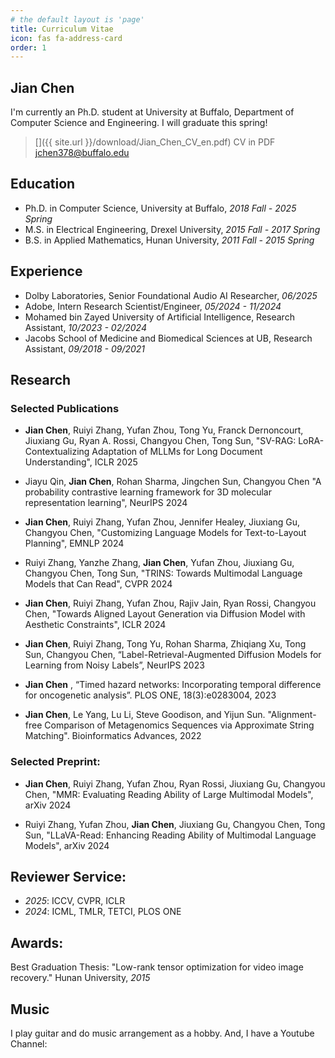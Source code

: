 ```yaml
---
# the default layout is 'page'
title: Curriculum Vitae
icon: fas fa-address-card
order: 1
---
```

<!-- Include Font Awesome -->
<link rel="stylesheet" href="https://cdnjs.cloudflare.com/ajax/libs/font-awesome/6.0.0/css/all.min.css">

## Jian Chen
I'm currently an Ph.D. student at University at Buffalo, Department of Computer Science and Engineering. I will graduate this spring!<br /> 
>  [<i class="fas fa-address-card"></i>]({{ site.url }}/download/Jian_Chen_CV_en.pdf) CV in PDF <br /> 
> [<i class="fas fa-envelope"></i>](mailto:jchen378@buffalo.edu) jchen378@buffalo.edu

## Education
- Ph.D. in Computer Science, University at Buffalo, *2018 Fall - 2025 Spring* 
- M.S. in Electrical Engineering, Drexel University, *2015 Fall - 2017 Spring*
- B.S. in Applied Mathematics, Hunan University, *2011 Fall - 2015 Spring*


## Experience [<i class="fab fa-linkedin"></i>](https://www.linkedin.com/in/jian-chen-1a0b9a11b/)
- Dolby Laboratories, Senior Foundational Audio AI Researcher, *06/2025*
- Adobe, Intern Research Scientist/Engineer, *05/2024 - 11/2024*
- Mohamed bin Zayed University of Artificial Intelligence, Research Assistant, *10/2023 - 02/2024*
- Jacobs School of Medicine and Biomedical Sciences at UB, Research Assistant, *09/2018 - 09/2021*

## Research [<i class="fas fa-user-graduate"></i>](https://scholar.google.com/citations?user=uBGjz-EAAAAJ&hl=en&oi=ao)
### Selected Publications 

- **Jian Chen**, Ruiyi Zhang, Yufan Zhou, Tong Yu, Franck Dernoncourt, Jiuxiang Gu, Ryan A. Rossi, Changyou Chen, Tong Sun, "SV-RAG: LoRA-Contextualizing Adaptation of MLLMs for Long Document Understanding", ICLR 2025

- Jiayu Qin, **Jian Chen**, Rohan Sharma, Jingchen Sun, Changyou Chen "A probability contrastive learning framework for 3D molecular representation learning", NeurIPS 2024

- **Jian Chen**, Ruiyi Zhang, Yufan Zhou, Jennifer Healey, Jiuxiang Gu, Changyou Chen, "Customizing Language Models for Text-to-Layout Planning", EMNLP 2024

- Ruiyi Zhang, Yanzhe Zhang, **Jian Chen**, Yufan Zhou, Jiuxiang Gu, Changyou Chen, Tong Sun, "TRINS: Towards Multimodal Language Models that Can Read", CVPR 2024

- **Jian Chen**, Ruiyi Zhang, Yufan Zhou, Rajiv Jain, Ryan Rossi, Changyou Chen, "Towards Aligned Layout Generation via Diffusion Model with Aesthetic Constraints", ICLR 2024

- **Jian Chen**, Ruiyi Zhang, Tong Yu, Rohan Sharma, Zhiqiang Xu, Tong Sun, Changyou Chen, “Label-Retrieval-Augmented Diffusion Models for Learning from Noisy Labels”, NeurIPS 2023

- **Jian Chen** , “Timed hazard networks: Incorporating temporal difference for oncogenetic analysis”. PLOS ONE, 18(3):e0283004, 2023

- **Jian Chen**, Le Yang, Lu Li, Steve Goodison, and Yijun Sun. "Alignment-free Comparison of Metagenomics Sequences via Approximate String Matching". Bioinformatics Advances, 2022


### Selected Preprint:

- **Jian Chen**, Ruiyi Zhang, Yufan Zhou, Ryan Rossi, Jiuxiang Gu, Changyou Chen, "MMR: Evaluating Reading Ability of Large Multimodal Models", arXiv 2024

- Ruiyi Zhang, Yufan Zhou, **Jian Chen**, Jiuxiang Gu, Changyou Chen, Tong Sun, "LLaVA-Read: Enhancing Reading Ability of Multimodal Language Models", arXiv 2024

## Reviewer Service:
- *2025*: ICCV, CVPR, ICLR
- *2024*: ICML, TMLR, TETCI, PLOS ONE

## Awards:
<i class="fa fa-trophy"></i> Best Graduation Thesis: "Low-rank tensor optimization for video image recovery." Hunan University, *2015*

## Music <i class="fas fa-music"></i> 
I play guitar and do music arrangement as a hobby. And, I have a Youtube Channel: [<i class="fab fa-youtube"></i>](https://www.youtube.com/@jianchen2550)

